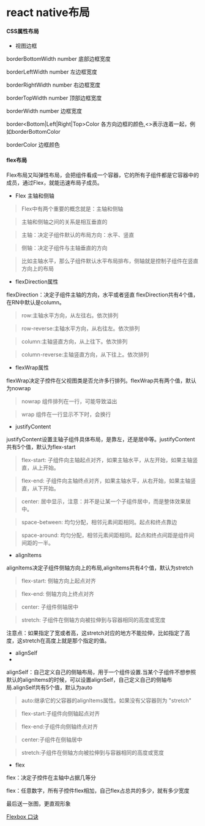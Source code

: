 react native布局
=====
#### CSS属性布局
* 视图边框

borderBottomWidth number 底部边框宽度

borderLeftWidth number 左边框宽度

borderRightWidth number 右边框宽度 

borderTopWidth number 顶部边框宽度 

borderWidth number 边框宽度 

border<Bottom|Left|Right|Top>Color 各方向边框的颜色,<>表示连着一起，例如borderBottomColor

borderColor 边框颜色


#### flex布局
Flex布局又叫弹性布局，会把组件看成一个容器，它的所有子组件都是它容器中的成员，通过Flex，就能迅速布局子成员。

* Flex 主轴和侧轴

> Flex中有两个重要的概念就是：主轴和侧轴

> 主轴和侧轴之间的关系是相互垂直的

> 主轴：决定子组件默认的布局方向：水平、竖直

> 侧轴：决定子组件与主轴垂直的方向

> 比如主轴水平，那么子组件默认水平布局排布，侧轴就是控制子组件在竖直方向上的布局

* flexDirection属性

flexDirection：决定子组件主轴的方向，水平或者竖直
flexDirection共有4个值，在RN中默认是column。

> row:主轴水平方向，从左往右。依次排列
 
> row-reverse:主轴水平方向，从右往左。依次排列

> column:主轴竖直方向，从上往下。依次排列

> column-reverse:主轴竖直方向，从下往上。依次排列

* flexWrap属性

flexWrap决定子控件在父视图类是否允许多行排列。flexWrap共有两个值，默认为nowrap

> nowrap 组件排列在一行，可能导致溢出
 
> wrap 组件在一行显示不下时，会换行

* justifyContent

justifyContent设置主轴子组件具体布局，是靠左，还是居中等。justifyContent共有5个值，默认为flex-start

> flex-start: 子组件向主轴起点对齐，如果主轴水平，从左开始，如果主轴竖直，从上开始。

> flex-end: 子组件向主轴终点对齐，如果主轴水平，从右开始，如果主轴竖直，从下开始。

> center: 居中显示，注意：并不是让某一个子组件居中，而是整体效果居中。

> space-between: 均匀分配，相邻元素间距相同。起点和终点靠边

> space-around: 均匀分配，相邻元素间距相同。起点和终点间距是组件间间距的一半。

* alignItems

alignItems决定子组件侧轴方向上的布局,alignItems共有4个值，默认为stretch

> flex-start: 侧轴方向上起点对齐

> flex-end: 侧轴方向上终点对齐

> center: 子组件侧轴居中

> stretch: 子组件在侧轴方向被拉伸到与容器相同的高度或宽度

注意点：如果指定了宽或者高，这stretch对应的地方不能拉伸，比如指定了高度，这stretch在高度上就是那个指定的值。


* alignSelf
* 
alignSelf：自己定义自己的侧轴布局，用于一个组件设置.当某个子组件不想参照默认的alignItems的时候，可以设置alignSelf，自己定义自己的侧轴布局.alignSelf共有5个值，默认为auto

> auto:继承它的父容器的alignItems属性。如果没有父容器则为 "stretch"

> flex-start:子组件向侧轴起点对齐

> flex-end:子组件向侧轴终点对齐

> center:子组件在侧轴居中

> stretch:子组件在侧轴方向被拉伸到与容器相同的高度或宽度

* flex

flex：决定子控件在主轴中占据几等分

flex：任意数字，所有子控件flex相加，自己flex占总共的多少，就有多少宽度

最后送一张图，更直观形象

[Flexbox 口诀](https://weibo.com/1712131295/CoRnElNkZ?ref=collection&type=comment#_loginLayer_1517633271976)